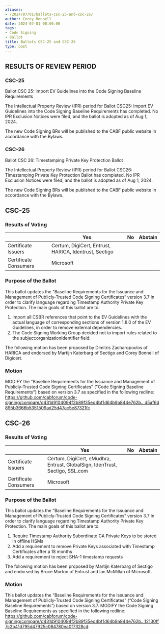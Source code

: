 ```yaml
---
aliases:
- /2024/07/01/ballots-csc-25-and-csc-26/
author: Corey Bonnell
date: 2024-07-01 00:00:00
tags:
- Code Signing
- Ballot
title: Ballots CSC-25 and CSC-26
type: post
---
```


## RESULTS OF REVIEW PERIOD

### CSC-25

Ballot CSC 25: Import EV Guidelines into the Code Signing Baseline Requirements

The Intellectual Property Review (IPR) period for Ballot CSC25: Import EV Guidelines into the Code Signing Baseline Requirements has completed. No IPR Exclusion Notices were filed, and the ballot is adopted as of Aug 1, 2024.

The new Code Signing BRs will be published to the CABF public website in accordance with the Bylaws.

### CSC-26

Ballot CSC 26: Timestamping Private Key Protection Ballot

The Intellectual Property Review (IPR) period for Ballot CSC26: Timestamping Private Key Protection Ballot has completed. No IPR Exclusion Notices were filed, and the ballot is adopted as of Aug 1, 2024.

The new Code Signing BRs will be published to the CABF public website in accordance with the Bylaws.

## CSC-25

### Results of Voting

|                       | Yes                                                          | No  | Abstain |
| --------------------- | ------------------------------------------------------------ | --- | ------- |
| Certificate Issuers   | Certum, DigiCert, Entrust, HARICA, Identrust, Sectigo |     |  |
| Certificate Consumers | Microsoft                                                    |     |         |

### Purpose of the Ballot

This ballot updates the “Baseline Requirements for the Issuance and Management of Publicly‐Trusted Code Signing Certificates“ version 3.7 in order to clarify language regarding Timestamp Authority Private Key Protection. The main goals of this ballot are to:
1.	Import all CSBR references that point to the EV Guidelines with the actual language of corresponding sections of version 1.8.0 of the EV Guidelines, in order to remove external dependencies.
2.	The Code Signing Working Group decided not to import rules related to the subject:organizationIdentifier field.

The following motion has been proposed by Dimitris Zacharopoulos of HARICA and endorsed by Martijn Katerbarg of Sectigo and Corey Bonnell of Digicert.

### Motion

MODIFY the “Baseline Requirements for the Issuance and Management of Publicly‐Trusted Code Signing Certificates” ("Code Signing Baseline Requirements") based on version 3.7 as specified in the following redline: <https://github.com/cabforum/code-signing/compare/d431d9104094f2b89f35ed4bf1d64b9a844e762b...d5af6d895b3666b5351509ad25d47ac5e87321fc>


## CSC-26

### Results of Voting

|                       | Yes                                                                   | No  | Abstain |
| --------------------- | --------------------------------------------------------------------- | --- | ------- |
| Certificate Issuers   | Certum, DigiCert, eMudhra, Entrust, GlobalSign, IdenTrust, Sectigo, SSL.com |     |         |
| Certificate Consumers | Microsoft                                                             |     |         |

### Purpose of the Ballot

This ballot updates the “Baseline Requirements for the Issuance and Management of Publicly‐Trusted Code Signing Certificates“ version 3.7 in order to clarify language regarding Timestamp Authority Private Key Protection. The main goals of this ballot are to:

1.	Require Timestamp Authority Subordinate CA Private Keys to be stored in offline HSMs
2.	Add a requirement to remove Private Keys associated with Timestamp Certificates after a 18 months
3.	Add a requirement to reject SHA-1 timestamp requests

The following motion has been proposed by Martijn Katerbarg of Sectigo and endorsed by Bruce Morton of Entrust and Ian McMillan of Microsoft.

### Motion

This ballot updates the “Baseline Requirements for the Issuance and Management of Publicly‐Trusted Code Signing Certificates” (“Code Signing Baseline Requirements”) based on version 3.7. MODIFY the Code Signing Baseline Requirements as specified in the following redline: <https://github.com/cabforum/code-signing/compare/d431d9104094f2b89f35ed4bf1d64b9a844e762b...12130ff7c2b41d795d47925c084780ea0f7328cd>
